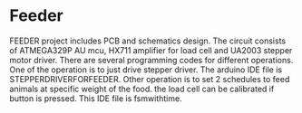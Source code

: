 # Feeder


FEEDER project includes PCB and schematics design. The circuit consists of ATMEGA329P AU mcu, HX711 amplifier for load cell and UA2003 stepper motor driver. There are several programming codes for different operations.
One of the operation is to just drive stepper driver. The arduino IDE file is STEPPERDRIVERFORFEEDER. 
Other operation is to set 2 schedules to feed animals at specific weight of the food. the load cell can be calibrated if button is pressed. This IDE file is fsmwithtime.
